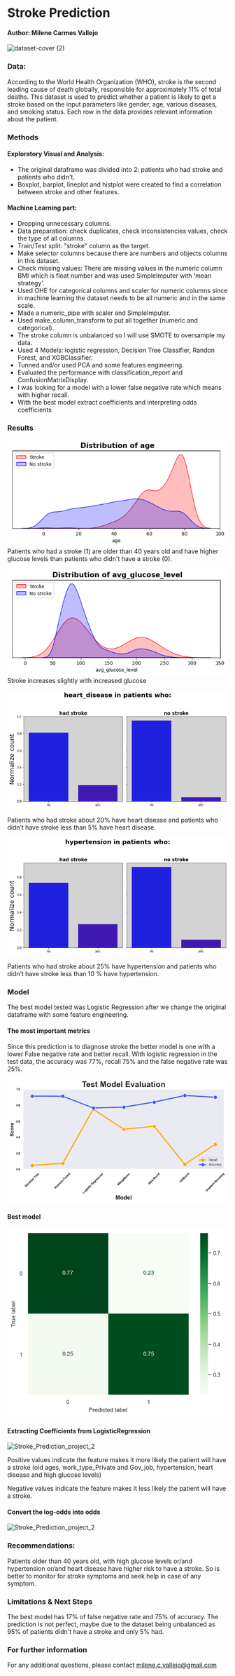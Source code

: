 # Stroke Prediction 
#### Author: Milene Carmes Vallejo


![dataset-cover (2)](https://user-images.githubusercontent.com/112773242/203482910-40b46c69-0c62-4bee-802e-4a0d89acdca2.jpg)




### Data:

According to the World Health Organization (WHO), stroke is the second leading cause of death globally, responsible for approximately 11% of total deaths. This dataset is used to predict whether a patient is likely to get a stroke based on the input parameters like gender, age, various diseases, and smoking status. Each row in the data provides relevant information about the patient.

### Methods

#### Exploratory Visual and Analysis: 

- The original dataframe was divided into 2: patients who had stroke and patients who didn't. 
- Boxplot, barplot, lineplot and histplot were created to find a correlation between stroke and other features. 

#### Machine Learning part: 
- Dropping unnecessary columns.
- Data preparation: check duplicates, check inconsistencies values, check the type of all columns. 
- Train/Test split: "stroke" column as the target.
- Make selector columns because there are numbers and objects columns in this dataset.
- Check missing values: There are missing values in the numeric column BMI which is float number and was used SimpleImputer with ‘mean strategy'.
- Used OHE for categorical columns and scaler for numeric columns since in machine learning the dataset needs to be all numeric and in the same scale. 
- Made a numeric_pipe with scaler and SimpleImputer. 
- Used make_column_transform to put all together (numeric and categorical). 
- The stroke column is unbalanced so I will use SMOTE to oversample my data.
- Used 4 Models:  logistic regression, Decision Tree Classifier, Randon Forest, and XGBClassifier. 
- Tunned and/or used PCA and some features engineering. 
- Evaluated the performance with classification_report and ConfusionMatrixDisplay.
- I was looking for a model with a lower false negative rate which means with higher recall. 
- With the best model extract coefficients and interpreting odds coefficients
 

### Results


![Stroke_Prediction_project_2](age.png)
Patients who had a stroke (1) are older than 40 years old and have higher glucose levels than patients who didn't have a stroke (0). 

![Stroke_Prediction_project_2](glucose.png)
Stroke increases slightly with increased glucose

![Stroke_Prediction_project_2](heart.png)

Patients who had stroke about 20% have heart disease and patients who didn’t have stroke less than 5% have heart disease. 



![Stroke_Prediction_project_2](hypertension.png)

Patients who had stroke about 25% have hypertension and patients who  didn’t have stroke less than 10 % have hypertension. 



### Model
The best model tested was Logistic Regression after we change the original dataframe with some feature engineering. 

#### The most important metrics

Since this prediction is to diagnose stroke the better model is one with a lower False negative rate and better recall. With logistic regression in the test data, the accuracy was 77%, recall 75% and the false negative rate was 25%. 

![Stroke_Prediction_project_2](all_model.png)

#### Best model 
![Stroke_Prediction_project_2](display.png)


#### Extracting Coefficients from LogisticRegression
![Stroke_Prediction_project_2](coeffs.png.png)

Positive values indicate the feature makes it more likely the patient will have a stroke (old ages, work_type_Private and Gov_job, hypertension, heart disease and high glucose levels)

Negative values indicate the feature makes it less likely the patient will have a stroke.

#### Convert the log-odds into odds
![Stroke_Prediction_project_2](coeff_odds.png.png)

### Recommendations:
Patients older than 40 years old, with high glucose levels or/and hypertension or/and heart disease have higher risk to have a stroke. So is better to monitor for stroke symptoms and seek help in case of any symptom.

  

### Limitations & Next Steps
The best model has 17% of false negative rate and 75% of accuracy. The prediction is not perfect, maybe due to the dataset being unbalanced as 95% of patients didn't have a stroke and only 5% had.

### For further information
For any additional questions, please contact milene.c.vallejo@gmail.com
